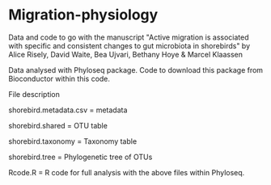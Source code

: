 # Migration-physiology

Data and code to go with the manuscript "Active migration is associated with specific and consistent changes to gut microbiota in shorebirds"
by Alice Risely, David Waite, Bea Ujvari, Bethany Hoye & Marcel Klaassen

Data analysed with Phyloseq package. Code to download this package from Bioconductor within this code.

File description

shorebird.metadata.csv = metadata

shorebird.shared = OTU table

shorebird.taxonomy = Taxonomy table

shorebird.tree = Phylogenetic tree of OTUs

Rcode.R = R code for full analysis with the above files within Phyloseq. 



